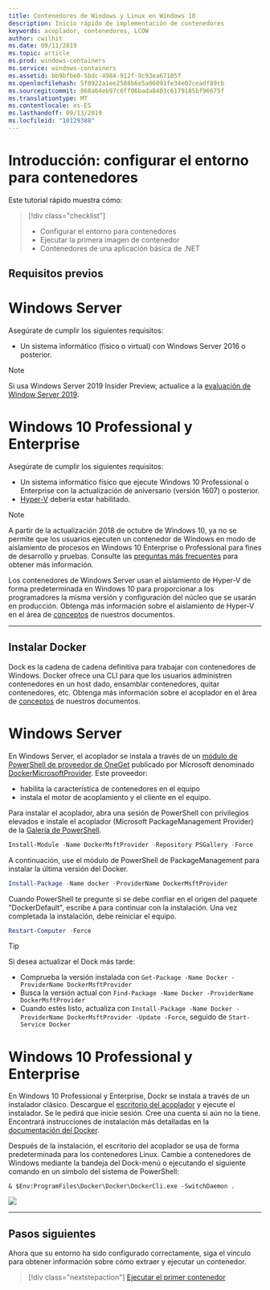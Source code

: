 ```yaml
---
title: Contenedores de Windows y Linux en Windows 10
description: Inicio rápido de implementación de contenedores
keywords: acoplador, contenedores, LCOW
author: cwilhit
ms.date: 09/11/2019
ms.topic: article
ms.prod: windows-containers
ms.service: windows-containers
ms.assetid: bb9bfbe0-5bdc-4984-912f-9c93ea67105f
ms.openlocfilehash: 5f0922a1ee2588b6e5a06091fe34e07ceadf89cb
ms.sourcegitcommit: 868a64eb97c6ff06bada8403c6179185bf96675f
ms.translationtype: MT
ms.contentlocale: es-ES
ms.lasthandoff: 09/13/2019
ms.locfileid: "10129388"
---
```

# <a name="get-started-configure-your-environment-for-containers"></a>Introducción: configurar el entorno para contenedores

Este tutorial rápido muestra cómo:

> [!div class="checklist"]
> * Configurar el entorno para contenedores
> * Ejecutar la primera imagen de contenedor
> * Contenedores de una aplicación básica de .NET

## <a name="prerequisites"></a>Requisitos previos

<!-- start tab view -->
# [<a name="windows-server"></a>Windows Server](#tab/Windows-Server)

Asegúrate de cumplir los siguientes requisitos:

- Un sistema informático (físico o virtual) con Windows Server 2016 o posterior.

> [!NOTE]
> Si usa Windows Server 2019 Insider Preview, actualice a la [evaluación de Window Server 2019](https://www.microsoft.com/evalcenter/evaluate-windows-server-2019 ).

# [<a name="windows-10-professional-and-enterprise"></a>Windows 10 Professional y Enterprise](#tab/Windows-10-Client)

Asegúrate de cumplir los siguientes requisitos:

- Un sistema informático físico que ejecute Windows 10 Professional o Enterprise con la actualización de aniversario (versión 1607) o posterior.
- [Hyper-V](https://docs.microsoft.com/virtualization/hyper-v-on-windows/reference/hyper-v-requirements) debería estar habilitado.

> [!NOTE]
>  A partir de la actualización 2018 de octubre de Windows 10, ya no se permite que los usuarios ejecuten un contenedor de Windows en modo de aislamiento de procesos en Windows 10 Enterprise o Professional para fines de desarrollo y pruebas. Consulte las [preguntas más frecuentes](../about/faq.md) para obtener más información. 
> 
> Los contenedores de Windows Server usan el aislamiento de Hyper-V de forma predeterminada en Windows 10 para proporcionar a los programadores la misma versión y configuración del núcleo que se usarán en producción. Obtenga más información sobre el aislamiento de Hyper-V en el área de [conceptos](../manage-containers/hyperv-container.md) de nuestros documentos.

---
<!-- stop tab view -->

## <a name="install-docker"></a>Instalar Docker

Dock es la cadena de cadena definitiva para trabajar con contenedores de Windows. Docker ofrece una CLI para que los usuarios administren contenedores en un host dado, ensamblar contenedores, quitar contenedores, etc. Obtenga más información sobre el acoplador en el área de [conceptos](../manage-containers/configure-docker-daemon.md) de nuestros documentos.

<!-- start tab view -->
# [<a name="windows-server"></a>Windows Server](#tab/Windows-Server)

En Windows Server, el acoplador se instala a través de un [módulo de PowerShell de proveedor de OneGet](https://github.com/oneget/oneget) publicado por Microsoft denominado [DockerMicrosoftProvider](https://github.com/OneGet/MicrosoftDockerProvider). Este proveedor:

- habilita la característica de contenedores en el equipo
- instala el motor de acoplamiento y el cliente en el equipo.

Para instalar el acoplador, abra una sesión de PowerShell con privilegios elevados e instale el acoplador (Microsoft PackageManagement Provider) de la [Galería de PowerShell](https://www.powershellgallery.com/packages/DockerMsftProvider).

```powershell
Install-Module -Name DockerMsftProvider -Repository PSGallery -Force
```

A continuación, use el módulo de PowerShell de PackageManagement para instalar la última versión del Docker.

```powershell
Install-Package -Name docker -ProviderName DockerMsftProvider
```

Cuando PowerShell te pregunte si se debe confiar en el origen del paquete "DockerDefault", escribe `A` para continuar con la instalación. Una vez completada la instalación, debe reiniciar el equipo.

```powershell
Restart-Computer -Force
```

> [!TIP]
> Si desea actualizar el Dock más tarde:
>  - Comprueba la versión instalada con `Get-Package -Name Docker -ProviderName DockerMsftProvider`
>  - Busca la versión actual con `Find-Package -Name Docker -ProviderName DockerMsftProvider`
>  - Cuando estés listo, actualiza con `Install-Package -Name Docker -ProviderName DockerMsftProvider -Update -Force`, seguido de `Start-Service Docker`

# [<a name="windows-10-professional-and-enterprise"></a>Windows 10 Professional y Enterprise](#tab/Windows-10-Client)

En Windows 10 Professional y Enterprise, Dockr se instala a través de un instalador clásico. Descargue el [escritorio del acoplador](https://store.docker.com/editions/community/docker-ce-desktop-windows) y ejecute el instalador. Se le pedirá que inicie sesión. Cree una cuenta si aún no la tiene. Encontrará instrucciones de instalación más detalladas en la [documentación del Docker](https://docs.docker.com/docker-for-windows/install).

Después de la instalación, el escritorio del acoplador se usa de forma predeterminada para los contenedores Linux. Cambie a contenedores de Windows mediante la bandeja del Dock-menú o ejecutando el siguiente comando en un símbolo del sistema de PowerShell:

```console
& $Env:ProgramFiles\Docker\Docker\DockerCli.exe -SwitchDaemon .
```

![](./media/docker-for-win-switch.png)

---
<!-- stop tab view -->

## <a name="next-steps"></a>Pasos siguientes

Ahora que su entorno ha sido configurado correctamente, siga el vínculo para obtener información sobre cómo extraer y ejecutar un contenedor.

> [!div class="nextstepaction"]
> [Ejecutar el primer contenedor](./run-your-first-container.md)
